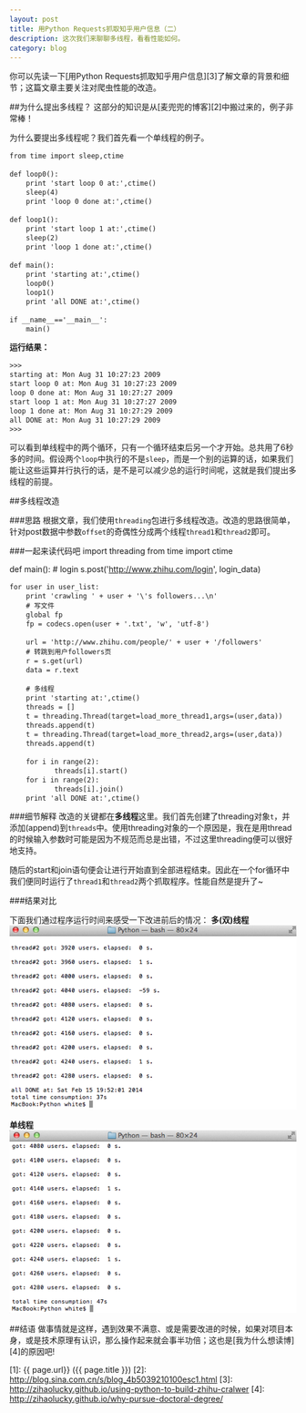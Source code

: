 ```yaml
---
layout: post
title: 用Python Requests抓取知乎用户信息（二）
description: 这次我们来聊聊多线程，看看性能如何。
category: blog
---
```

你可以先读一下[用Python Requests抓取知乎用户信息][3]了解文章的背景和细节；这篇文章主要关注对爬虫性能的改造。


##为什么提出多线程？
这部分的知识是从[麦兜兜的博客][2]中搬过来的，例子非常棒！

为什么要提出多线程呢？我们首先看一个单线程的例子。

	from time import sleep,ctime
 
	def loop0():
	    print 'start loop 0 at:',ctime()
	    sleep(4)
	    print 'loop 0 done at:',ctime()
 
	def loop1():
	    print 'start loop 1 at:',ctime()
	    sleep(2)
	    print 'loop 1 done at:',ctime()
 
	def main():
	    print 'starting at:',ctime()
	    loop0()
	    loop1()
	    print 'all DONE at:',ctime()
 
	if __name__=='__main__':
	    main()
		
**运行结果：**

	>>>
	starting at: Mon Aug 31 10:27:23 2009
	start loop 0 at: Mon Aug 31 10:27:23 2009
	loop 0 done at: Mon Aug 31 10:27:27 2009
	start loop 1 at: Mon Aug 31 10:27:27 2009
	loop 1 done at: Mon Aug 31 10:27:29 2009
	all DONE at: Mon Aug 31 10:27:29 2009
	>>>


可以看到单线程中的两个循环，只有一个循环结束后另一个才开始。总共用了6秒多的时间。假设两个`loop`中执行的不是`sleep`，而是一个别的运算的话，如果我们能让这些运算并行执行的话，是不是可以减少总的运行时间呢，这就是我们提出多线程的前提。
	
	


##多线程改造

###思路
根据文章，我们使用`threading`包进行多线程改造。改造的思路很简单，针对post数据中参数`offset`的奇偶性分成两个线程`thread1`和`thread2`即可。


###一起来读代码吧
import threading
from time import ctime

def main():
    # login
    s.post('http://www.zhihu.com/login', login_data)
    
    for user in user_list:
        print 'crawling ' + user + '\'s followers...\n'
        # 写文件
        global fp
        fp = codecs.open(user + '.txt', 'w', 'utf-8')
        
        url = 'http://www.zhihu.com/people/' + user + '/followers'
        # 转跳到用户followers页
        r = s.get(url)
        data = r.text
        
        # 多线程
        print 'starting at:',ctime()
        threads = []
        t = threading.Thread(target=load_more_thread1,args=(user,data))
        threads.append(t)
        t = threading.Thread(target=load_more_thread2,args=(user,data))
        threads.append(t)

        for i in range(2):
               threads[i].start()
        for i in range(2):
               threads[i].join()
        print 'all DONE at:',ctime()


###细节解释
改造的关键都在**多线程**这里。我们首先创建了threading对象`t`，并添加(append)到`threads`中。使用threading对象的一个原因是，我在是用thread的时候输入参数时可能是因为不规范而总是出错，不过这里threading便可以很好地支持。

随后的start和join语句便会让进行开始直到全部进程结束。因此在一个for循环中我们便同时运行了`thread1`和`thread2`两个抓取程序。性能自然是提升了~

###结果对比

下面我们通过程序运行时间来感受一下改进前后的情况：
**多(双)线程**
![mutil-thread-crawler](/images/mutilthread-crawler/mutilthread.png)


**单线程**
![single-thread-crawler](/images/mutilthread-crawler/singlethread.png)



##结语
做事情就是这样，遇到效果不满意、或是需要改进的时候，如果对项目本身，或是技术原理有认识，那么操作起来就会事半功倍；这也是[我为什么想读博][4]的原因吧!



[zihaolucky]:    http://zihaolucky.github.io  "zihaolucky"
[1]:    {{ page.url}}  ({{ page.title }})
[2]: http://blog.sina.com.cn/s/blog_4b5039210100esc1.html
[3]: http://zihaolucky.github.io/using-python-to-build-zhihu-cralwer
[4]: http://zihaolucky.github.io/why-pursue-doctoral-degree/
